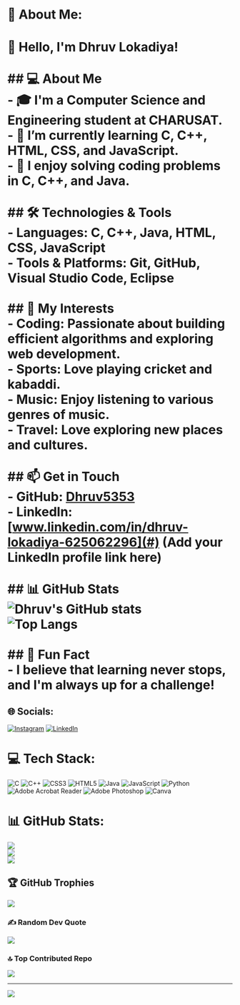 # 💫 About Me:
# 👋 Hello, I'm Dhruv Lokadiya! <br><br>## 💻 About Me<br>- 🎓 I'm a Computer Science and Engineering student at CHARUSAT.<br>- 🌱 I’m currently learning **C**, **C++**, **HTML**, **CSS**, and **JavaScript**.<br>- 🚀 I enjoy solving coding problems in **C**, **C++**, and **Java**.<br><br>## 🛠️ Technologies & Tools<br>- **Languages:** C, C++, Java, HTML, CSS, JavaScript<br>- **Tools & Platforms:** Git, GitHub, Visual Studio Code, Eclipse<br><br>## 🌟 My Interests<br>- **Coding:** Passionate about building efficient algorithms and exploring web development.<br>- **Sports:** Love playing **cricket** and **kabaddi**.<br>- **Music:** Enjoy listening to various genres of music.<br>- **Travel:** Love exploring new places and cultures.<br><br>## 📫 Get in Touch<br>- **GitHub:** [Dhruv5353](https://github.com/Dhruv5353)<br>- **LinkedIn:** [www.linkedin.com/in/dhruv-lokadiya-625062296](#) (Add your LinkedIn profile link here)<br><br>## 📊 GitHub Stats<br>![Dhruv's GitHub stats](https://github-readme-stats.vercel.app/api?username=Dhruv5353&show_icons=true&theme=radical)<br>![Top Langs](https://github-readme-stats.vercel.app/api/top-langs/?username=Dhruv5353&layout=compact&theme=radical)<br><br>## 🌱 Fun Fact<br>- I believe that learning never stops, and I'm always up for a challenge!<br>


## 🌐 Socials:
[![Instagram](https://img.shields.io/badge/Instagram-%23E4405F.svg?logo=Instagram&logoColor=white)](https://instagram.com/_dhruv_lokadiya_) [![LinkedIn](https://img.shields.io/badge/LinkedIn-%230077B5.svg?logo=linkedin&logoColor=white)](https://linkedin.com/in/www.linkedin.com/in/dhruv-lokadiya-625062296) 

# 💻 Tech Stack:
![C](https://img.shields.io/badge/c-%2300599C.svg?style=for-the-badge&logo=c&logoColor=white) ![C++](https://img.shields.io/badge/c++-%2300599C.svg?style=for-the-badge&logo=c%2B%2B&logoColor=white) ![CSS3](https://img.shields.io/badge/css3-%231572B6.svg?style=for-the-badge&logo=css3&logoColor=white) ![HTML5](https://img.shields.io/badge/html5-%23E34F26.svg?style=for-the-badge&logo=html5&logoColor=white) ![Java](https://img.shields.io/badge/java-%23ED8B00.svg?style=for-the-badge&logo=openjdk&logoColor=white) ![JavaScript](https://img.shields.io/badge/javascript-%23323330.svg?style=for-the-badge&logo=javascript&logoColor=%23F7DF1E) ![Python](https://img.shields.io/badge/python-3670A0?style=for-the-badge&logo=python&logoColor=ffdd54) ![Adobe Acrobat Reader](https://img.shields.io/badge/Adobe%20Acrobat%20Reader-EC1C24.svg?style=for-the-badge&logo=Adobe%20Acrobat%20Reader&logoColor=white) ![Adobe Photoshop](https://img.shields.io/badge/adobe%20photoshop-%2331A8FF.svg?style=for-the-badge&logo=adobe%20photoshop&logoColor=white) ![Canva](https://img.shields.io/badge/Canva-%2300C4CC.svg?style=for-the-badge&logo=Canva&logoColor=white)
# 📊 GitHub Stats:
![](https://github-readme-stats.vercel.app/api?username=Dhruv5353&theme=dark&hide_border=false&include_all_commits=false&count_private=true)<br/>
![](https://github-readme-streak-stats.herokuapp.com/?user=Dhruv5353&theme=dark&hide_border=false)<br/>
![](https://github-readme-stats.vercel.app/api/top-langs/?username=Dhruv5353&theme=dark&hide_border=false&include_all_commits=false&count_private=true&layout=compact)

## 🏆 GitHub Trophies
![](https://github-profile-trophy.vercel.app/?username=Dhruv5353&theme=radical&no-frame=false&no-bg=true&margin-w=4)

### ✍️ Random Dev Quote
![](https://quotes-github-readme.vercel.app/api?type=horizontal&theme=radical)

### 🔝 Top Contributed Repo
![](https://github-contributor-stats.vercel.app/api?username=Dhruv5353&limit=5&theme=dark&combine_all_yearly_contributions=true)

---
[![](https://visitcount.itsvg.in/api?id=Dhruv5353&icon=1&color=2)](https://visitcount.itsvg.in)

<!-- Proudly created with GPRM ( https://gprm.itsvg.in ) -->
